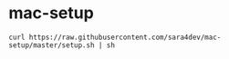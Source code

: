 # mac-setup

```
curl https://raw.githubusercontent.com/sara4dev/mac-setup/master/setup.sh | sh
```
